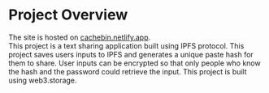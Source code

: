 # Project Overview

The site is hosted on [cachebin.netlify.app](https://cachebin.netlify.app/).
<br />
This project is a text sharing application built using IPFS protocol. This project saves users inputs to IPFS and generates a unique paste hash for them to share. User inputs can be encrypted so that only people who know the hash and the password could retrieve the input. This project is built using web3.storage.
